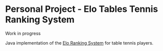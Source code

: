 # Personal Project - Elo Tables Tennis Ranking System

Work in progress

Java implementation of the [Elo Ranking System](https://en.wikipedia.org/wiki/Elo_rating_system) for table tennis players.

